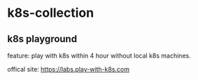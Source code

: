 # k8s-collection
## k8s playground

feature: play with k8s within 4 hour without local k8s machines.

offical site: https://labs.play-with-k8s.com